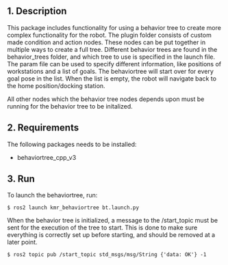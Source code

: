 ## 1. Description

This package includes functionality for using a behavior tree to create more complex functionality for the robot. 
The plugin folder consists of custom made condition and action nodes. These nodes can be put together in multiple ways to create a full tree. 
Different behavior trees are found in the behavior_trees folder, and which tree to use is specified in the launch file. 
The param file can be used to specify different information, like positions of workstations and a list of goals. 
The behaviortree will start over for every goal pose in the list. When the list is empty, the robot will navigate back to the home position/docking station.

All other nodes which the behavior tree nodes depends upon must be running for the behavior tree to be initalized. 

## 2. Requirements
The following packages needs to be installed:
- behaviortree_cpp_v3



## 3. Run


To launch the behaviortree, run: 

```
$ ros2 launch kmr_behaviortree bt.launch.py 
```
When the behavior tree is initialized, a message to the /start_topic must be sent for the execution of the tree to start. 
This is done to make sure everything is correctly set up before starting, and should be removed at a later point. 
```
$ ros2 topic pub /start_topic std_msgs/msg/String {'data: OK'} -1
```
